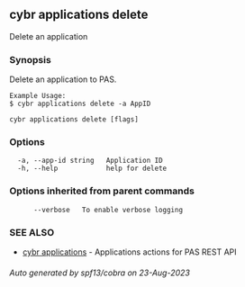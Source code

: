 ## cybr applications delete

Delete an application

### Synopsis

Delete an application to PAS.
	
	Example Usage:
	$ cybr applications delete -a AppID

```
cybr applications delete [flags]
```

### Options

```
  -a, --app-id string   Application ID
  -h, --help            help for delete
```

### Options inherited from parent commands

```
      --verbose   To enable verbose logging
```

### SEE ALSO

* [cybr applications](cybr_applications.md)	 - Applications actions for PAS REST API

###### Auto generated by spf13/cobra on 23-Aug-2023
